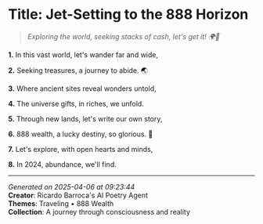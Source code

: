 # Title: Jet-Setting to the 888 Horizon

> *Exploring the world, seeking stacks of cash, let's get it! 🌍💸*

**1.** In this vast world, let's wander far and wide,


**2.** Seeking treasures, a journey to abide. 🌏


**3.** Where ancient sites reveal wonders untold,


**4.** The universe gifts, in riches, we unfold.


**5.** Through new lands, let's write our own story,


**6.** 888 wealth, a lucky destiny, so glorious. 💫


**7.** Let's explore, with open hearts and minds,


**8.** In 2024, abundance, we'll find.



---

*Generated on 2025-04-06 at 09:23:44*  
**Creator**: Ricardo Barroca's AI Poetry Agent  
**Themes**: Traveling • 888 Wealth  
**Collection**: A journey through consciousness and reality